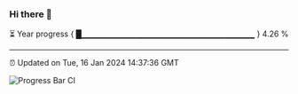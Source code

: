### Hi there 👋

⏳ Year progress { █▁▁▁▁▁▁▁▁▁▁▁▁▁▁▁▁▁▁▁▁▁▁▁▁▁▁▁▁▁ } 4.26 %

---

⏰ Updated on Tue, 16 Jan 2024 14:37:36 GMT

![Progress Bar CI](https://github.com/IshwaranRudhara/GIT-ACTION/workflows/Progress%20Bar%20CI/badge.svg)
